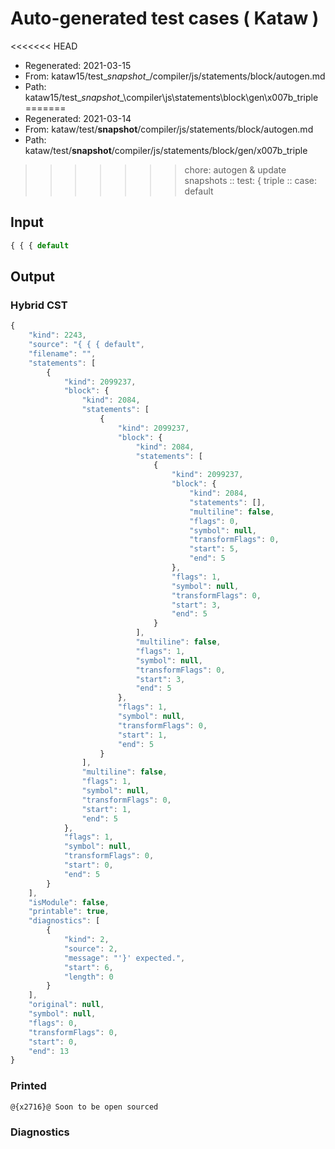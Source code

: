 # Auto-generated test cases ( Kataw )
<<<<<<< HEAD
- Regenerated: 2021-03-15
- From: kataw15/test\__snapshot__/compiler/js/statements/block/autogen.md
- Path: kataw15/test\__snapshot__\compiler\js\statements\block\gen\x007b_triple
=======
- Regenerated: 2021-03-14
- From: kataw/test/__snapshot__/compiler/js/statements/block/autogen.md
- Path: kataw/test/__snapshot__/compiler/js/statements/block/gen/x007b_triple
>>>>>>> chore: autogen & update snapshots
> :: test: { triple
> :: case: default
## Input

`````js
{ { { default
`````

## Output

### Hybrid CST

```javascript
{
    "kind": 2243,
    "source": "{ { { default",
    "filename": "",
    "statements": [
        {
            "kind": 2099237,
            "block": {
                "kind": 2084,
                "statements": [
                    {
                        "kind": 2099237,
                        "block": {
                            "kind": 2084,
                            "statements": [
                                {
                                    "kind": 2099237,
                                    "block": {
                                        "kind": 2084,
                                        "statements": [],
                                        "multiline": false,
                                        "flags": 0,
                                        "symbol": null,
                                        "transformFlags": 0,
                                        "start": 5,
                                        "end": 5
                                    },
                                    "flags": 1,
                                    "symbol": null,
                                    "transformFlags": 0,
                                    "start": 3,
                                    "end": 5
                                }
                            ],
                            "multiline": false,
                            "flags": 1,
                            "symbol": null,
                            "transformFlags": 0,
                            "start": 3,
                            "end": 5
                        },
                        "flags": 1,
                        "symbol": null,
                        "transformFlags": 0,
                        "start": 1,
                        "end": 5
                    }
                ],
                "multiline": false,
                "flags": 1,
                "symbol": null,
                "transformFlags": 0,
                "start": 1,
                "end": 5
            },
            "flags": 1,
            "symbol": null,
            "transformFlags": 0,
            "start": 0,
            "end": 5
        }
    ],
    "isModule": false,
    "printable": true,
    "diagnostics": [
        {
            "kind": 2,
            "source": 2,
            "message": "'}' expected.",
            "start": 6,
            "length": 0
        }
    ],
    "original": null,
    "symbol": null,
    "flags": 0,
    "transformFlags": 0,
    "start": 0,
    "end": 13
}
```

### Printed

```javascript
@{x2716}@ Soon to be open sourced
```

### Diagnostics

```javascript

```

